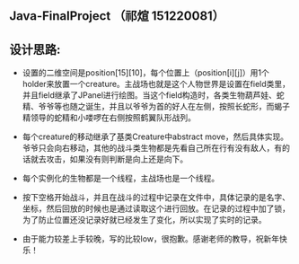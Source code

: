 ## Java-FinalProject （祁煊 151220081）

## 设计思路:
* 设置的二维空间是position[15][10]，每个位置上（position[i][j]）用1个holder来放置一个creature。主战场也就是这个人物世界是设置在field类里，并且field继承了JPanel进行绘图。当这个field构造时，各类生物葫芦娃、蛇精、爷爷等也随之诞生，并且以爷爷为首的好人在左侧，按照长蛇形，而蝎子精领导的蛇精和小喽啰在右侧按照鹤翼队形战列。

* 每个creature的移动继承了基类Creature中abstract move，然后具体实现。爷爷只会向右移动，其他的战斗类生物都是先看自己所在行有没有敌人，有的话就去攻击，如果没有则判断是向上还是向下。

* 每个实例化的生物都是一个线程，主战场也是一个线程。

* 按下空格开始战斗，并且在战斗的过程中记录在文件中，具体记录的是名字、坐标，然后回放的时候也是通过读取这个进行回放。在记录的过程中加了锁，为了防止位置还没记录好就已经发生了变化，所以实现了实时的记录。

* 由于能力较差上手较晚，写的比较low，很抱歉。感谢老师的教导，祝新年快乐！